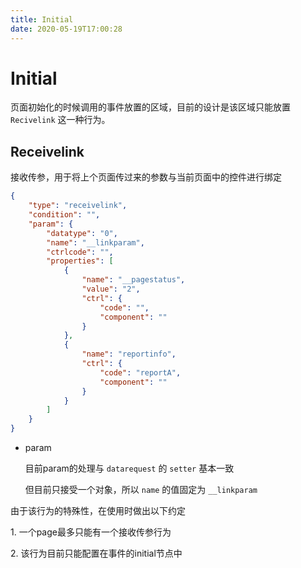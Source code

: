 ```yaml
---
title: Initial
date: 2020-05-19T17:00:28
---
```


# Initial

页面初始化的时候调用的事件放置的区域，目前的设计是该区域只能放置 `Recivelink` 这一种行为。

## Receivelink

接收传参，用于将上个页面传过来的参数与当前页面中的控件进行绑定

```json
{
    "type": "receivelink",
    "condition": "",
    "param": {
        "datatype": "0",
        "name": "__linkparam",
        "ctrlcode": "",
        "properties": [
            {
                "name": "__pagestatus",
                "value": "2",
                "ctrl": {
                    "code": "",
                    "component": ""
                }
            },
            {
                "name": "reportinfo",
                "ctrl": {
                    "code": "reportA",
                    "component": ""
                }
            }
        ]
    }
}
```

* param

  目前param的处理与 `datarequest` 的 `setter` 基本一致

  但目前只接受一个对象，所以 `name` 的值固定为 `__linkparam`

由于该行为的特殊性，在使用时做出以下约定

1\. 一个page最多只能有一个接收传参行为  
  
2\. 该行为目前只能配置在事件的initial节点中